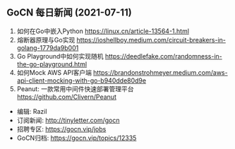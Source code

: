 ## GoCN 每日新闻 (2021-07-11)

1. 如何在Go中嵌入Python https://linux.cn/article-13564-1.html
2. 熔断器原理与Go实现 https://ioshellboy.medium.com/circuit-breakers-in-golang-1779da9b001
3. Go Playground中如何实现随机 https://deedlefake.com/randomness-in-the-go-playground.html
4. 如何Mock AWS API客户端 https://brandonstrohmeyer.medium.com/aws-api-client-mocking-with-go-b940dde80d9e
5. Peanut: 一款常用中间件快速部署管理平台 https://github.com/Clivern/Peanut

* 编辑: Razil 
* 订阅新闻: http://tinyletter.com/gocn 
* 招聘专区: https://gocn.vip/jobs
* GoCN归档: https://gocn.vip/topics/12335
